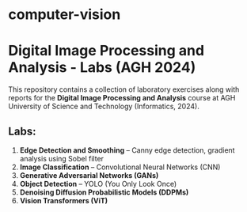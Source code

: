 # computer-vision
# Digital Image Processing and Analysis - Labs (AGH 2024)

This repository contains a collection of laboratory exercises along with reports for the **Digital Image Processing and Analysis** course at AGH University of Science and Technology (Informatics, 2024).

## Labs:
1. **Edge Detection and Smoothing** – Canny edge detection, gradient analysis using Sobel filter  
2. **Image Classification** – Convolutional Neural Networks (CNN)  
3. **Generative Adversarial Networks (GANs)**  
4. **Object Detection** – YOLO (You Only Look Once)  
5. **Denoising Diffusion Probabilistic Models (DDPMs)**  
6. **Vision Transformers (ViT)**  

